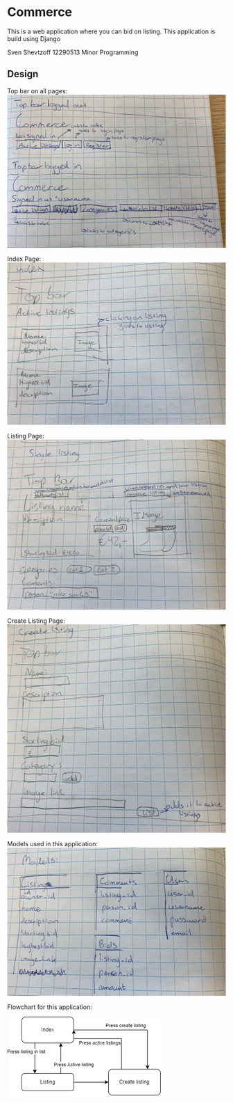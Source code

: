 # Commerce

This is a web application where you can bid on listing.
This application is build using Django

Sven Shevtzoff 12290513 Minor Programming

## Design

Top bar on all pages:
![Top Bar](design_document/topbar.jpeg)

Index Page:
![index](design_document/index.jpeg)

Listing Page:
![listing](design_document/listing.jpeg)

Create Listing Page:
![Create Listing](design_document/create_listing.jpeg)

Models used in this application:
![Models](design_document/models.jpeg)

Flowchart for this application:

![Flowchart](design_document/flowchart_commerce.drawio.png)


